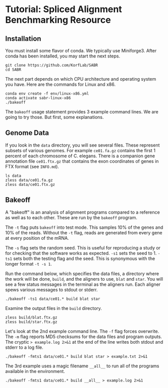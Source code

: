 Tutorial: Spliced Alignment Benchmarking Resource
=================================================

## Installation ##

You must install some flavor of conda. We typically use Miniforge3. After conda
has been installed, you may start the next steps.

```
git clone https://github.com/KorfLab/SABR
cd SABR
```

The next part depends on which CPU architecture and operating system you have.
Here are the commands for Linux and x86.

```
conda env create -f env/linux-x86.yml
conda activate sabr-linux-x86
./bakeoff
```

The `bakeoff` usage statement provides 3 example command lines. We are going to
try those. But first, some explanations.

## Genome Data ##

If you look in the `data` directory, you will see several files. These
represent subsets of various genomes. For example `ce01.fa.gz` contains the
first 1 percent of each chromosome of C. elegans. There is a companion gene
annotation file `ce01.ftx.gz` that contains the exon coordinates of genes in
FTX format (see `INFO.md`).

```
ls data
zless data/ce01.fa.gz
zless data/ce01.ftx.gz
```

## Bakeoff ##

A "bakeoff" is an analysis of alignment programs compared to a reference as
well as to each other. These are run by the `bakeoff` program.

The `-t` flag puts `bakeoff` into test mode. This samples 10% of the genes and
10% of the reads. Without the `-t` flag, reads are generated from every gene at
every position of the mRNA.

The `-s` flag sets the random seed. This is useful for reproducing a study or
for checking that the software works as expected. `-s1` sets the seed to 1.
`-ts1` sets both the testing flag and the seed. This is synonymous with the
longer format `-t -s 1`.

Run the command below, which specifies the data files, a directory where the
work will be done, `build`, and the aligners to use, `blat` and `star`. You
will see a few status messages in the terminal as the aligners run. Each
aligner spews various messages to stdout or stderr.

```
./bakeoff -ts1 data/ce01.* build blat star
```

Examine the output files in the `build` directory.

```
zless build/blat.ftx.gz
zless build/star.ftx.gz
```

Let's look at the 2nd example command line. The `-f` flag forces overwrite. The
`-m` flag reports MD5 checksums for the data files and program outputs. The
cryptic  `> example.log 2>&1` at the end of the line writes both stdout and
stderr to a log file.

```
./bakeoff -fmts1 data/ce01.* build blat star > example.txt 2>&1
```

The 3rd example uses a magic filename `__all__` to run all of the programs
available in the environment.

```
./bakeoff -fmts1 data/ce01.* build __all__ > example.log 2>&1
```
